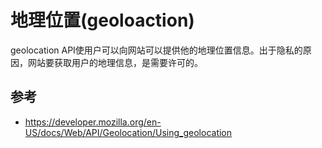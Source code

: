 # 地理位置(geoloaction)
geolocation API使用户可以向网站可以提供他的地理位置信息。出于隐私的原因，网站要获取用户的地理信息，是需要许可的。

## 参考
* https://developer.mozilla.org/en-US/docs/Web/API/Geolocation/Using_geolocation